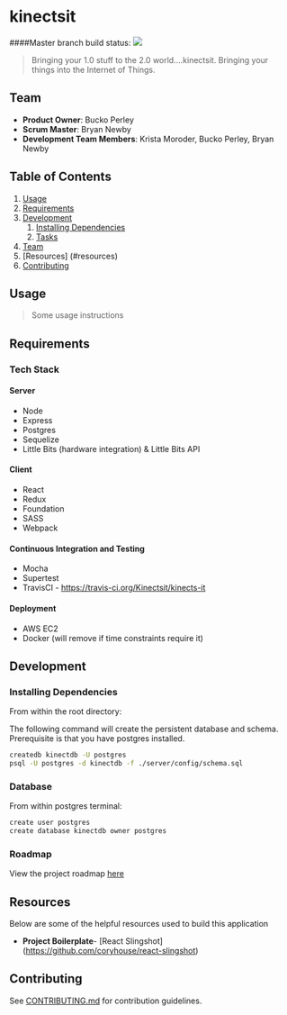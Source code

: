# kinectsit       

####Master branch build status: ![](https://travis-ci.org/Kinectsit/kinects-it.svg?branch=master)

> Bringing your 1.0 stuff to the 2.0 world....kinectsit.
> Bringing your things into the Internet of Things.
> 

## Team

  - __Product Owner__: Bucko Perley
  - __Scrum Master__: Bryan Newby
  - __Development Team Members__: Krista Moroder, Bucko Perley, Bryan Newby

## Table of Contents

1. [Usage](#Usage)
1. [Requirements](#requirements)
1. [Development](#development)
    1. [Installing Dependencies](#installing-dependencies)
    1. [Tasks](#tasks)
1. [Team](#team)
1. [Resources] (#resources)
1. [Contributing](#contributing)

## Usage 

> Some usage instructions

## Requirements

### Tech Stack

#### Server
- Node 
- Express
- Postgres
- Sequelize
- Little Bits (hardware integration) & Little Bits API

#### Client
- React 
- Redux 
- Foundation 
- SASS
- Webpack

#### Continuous Integration and Testing
- Mocha
- Supertest
- TravisCI - https://travis-ci.org/Kinectsit/kinects-it

#### Deployment
- AWS EC2 
- Docker (will remove if time constraints require it)

## Development

### Installing Dependencies

From within the root directory:

The following command will create the persistent database and schema.  Prerequisite is that you have
postgres installed.

```sh
createdb kinectdb -U postgres
psql -U postgres -d kinectdb -f ./server/config/schema.sql
```

### Database

From within postgres terminal:

```sh
create user postgres
create database kinectdb owner postgres
```

### Roadmap

View the project roadmap [here](LINK_TO_PROJECT_ISSUES)

## Resources
Below are some of the helpful resources used to build this application
- __Project Boilerplate__- [React Slingshot] (https://github.com/coryhouse/react-slingshot)

## Contributing

See [CONTRIBUTING.md](CONTRIBUTING.md) for contribution guidelines.
